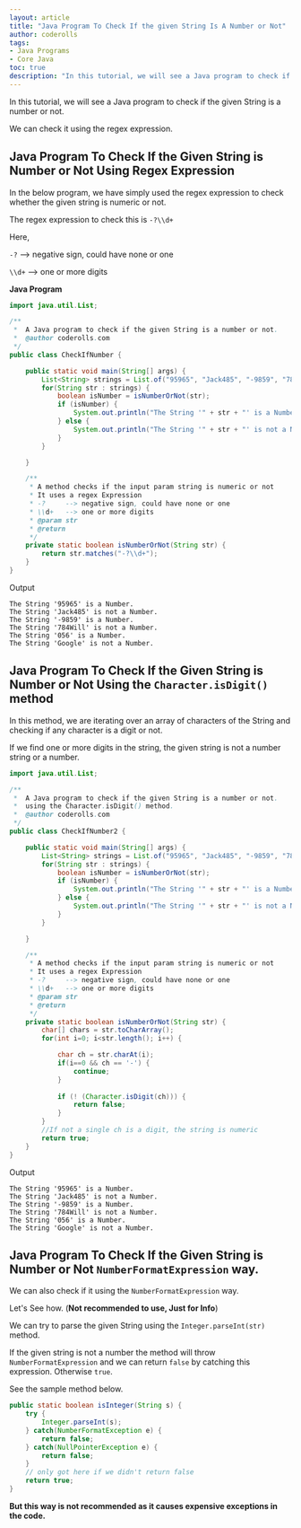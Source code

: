 ```yaml
---
layout: article  
title: "Java Program To Check If the given String Is A Number or Not"  
author: coderolls  
tags: 
- Java Programs
- Core Java
toc: true
description: "In this tutorial, we will see a Java program to check if the given String is a number or not."
---
```


In this tutorial, we will see a Java program to check if the given String is a number or not.

We can check it using the regex expression.

## Java Program To Check If the Given String is Number or Not Using Regex Expression

In the below program, we have simply used the regex expression to check whether the given string is numeric or not.

The regex expression to check this is `-?\\d+`

Here,

`-?`     --> negative sign, could have none or one

`\\d+`   --> one or more digits

**Java Program**

```java
import java.util.List;

/**
 *  A Java program to check if the given String is a number or not.
 *  @author coderolls.com
 */
public class CheckIfNumber {

    public static void main(String[] args) {
        List<String> strings = List.of("95965", "Jack485", "-9859", "784Will", "056", "Google");
        for(String str : strings) {
            boolean isNumber = isNumberOrNot(str);
            if (isNumber) {
                System.out.println("The String '" + str + "' is a Number.");
            } else {
                System.out.println("The String '" + str + "' is not a Number.");
            }
        }

    }

    /**
     * A method checks if the input param string is numeric or not
     * It uses a regex Expression
     * -?     --> negative sign, could have none or one
     * \\d+   --> one or more digits
     * @param str
     * @return
     */
    private static boolean isNumberOrNot(String str) {
        return str.matches("-?\\d+");
    }
}
```

Output

```
The String '95965' is a Number.
The String 'Jack485' is not a Number.
The String '-9859' is a Number.
The String '784Will' is not a Number.
The String '056' is a Number.
The String 'Google' is not a Number.
```



## Java Program To Check If the Given String is Number or Not Using the `Character.isDigit()` method

In this method, we are iterating over an array of characters of the String and checking if any character is a digit or not.

If we find one or more digits in the string, the given string is not a number string or a number.

```java
import java.util.List;

/**
 *  A Java program to check if the given String is a number or not.
 *  using the Character.isDigit() method.
 *  @author coderolls.com
 */
public class CheckIfNumber2 {

    public static void main(String[] args) {
        List<String> strings = List.of("95965", "Jack485", "-9859", "784Will", "056", "Google");
        for(String str : strings) {
            boolean isNumber = isNumberOrNot(str);
            if (isNumber) {
                System.out.println("The String '" + str + "' is a Number.");
            } else {
                System.out.println("The String '" + str + "' is not a Number.");
            }
        }

    }

    /**
     * A method checks if the input param string is numeric or not
     * It uses a regex Expression
     * -?     --> negative sign, could have none or one
     * \\d+   --> one or more digits
     * @param str
     * @return
     */
    private static boolean isNumberOrNot(String str) {
        char[] chars = str.toCharArray();
        for(int i=0; i<str.length(); i++) {

            char ch = str.charAt(i);
            if(i==0 && ch == '-') {
                continue;
            }
            
            if (! (Character.isDigit(ch))) {
                return false;
            }
        }
        //If not a single ch is a digit, the string is numeric
        return true;
    }
}
```

Output

```
The String '95965' is a Number.
The String 'Jack485' is not a Number.
The String '-9859' is a Number.
The String '784Will' is not a Number.
The String '056' is a Number.
The String 'Google' is not a Number.
```



## Java Program To Check If the Given String is Number or Not `NumberFormatExpression` way. 

We can also check if it using the `NumberFormatExpression` way. 

Let's See how. (**Not recommended to use, Just for Info**)

We can try to parse the given String using the `Integer.parseInt(str)` method.

If the given string is not a number the method will throw `NumberFormatExpression` and we can return `false` by catching this expression. Otherwise `true`.

See the sample method below.

```java
public static boolean isInteger(String s) {
    try { 
        Integer.parseInt(s); 
    } catch(NumberFormatException e) { 
        return false; 
    } catch(NullPointerException e) {
        return false;
    }
    // only got here if we didn't return false
    return true;
}
```

**But this way is not recommended as it causes expensive exceptions in the code.**
